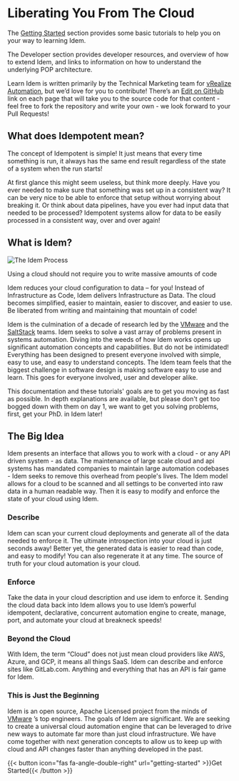 # Liberating You From The Cloud

The [Getting Started](/getting-started/) section provides some basic tutorials to help you on your way to learning Idem.


The Developer section provides developer resources, and overview of how to extend Idem, and links to information on how to understand the underlying POP architecture.

Learn Idem is written primarily by the Technical Marketing team for [vRealize Automation](https://www.vmware.com/products/vrealize-automation.html), but we’d love for you to contribute! There’s an [Edit on GitHub](https://github.com/cmbu-tmm-sites/learnidem/edit/main/content/_index.md) link on each page that will take you to the source code for that content - feel free to fork the repository and write your own - we look forward to your Pull Requests!

## What does Idempotent mean?

The concept of Idempotent is simple! It just means that every time something is run, it always has the same end result regardless of the state of a system when the run starts!

At first glance this might seem useless, but think more deeply. Have you ever needed to make sure that something was set up in a consistent way? It can be very nice to be able to enforce that setup without worrying about breaking it. Or think about data pipelines, have you ever had input data that needed to be processed? Idempotent systems allow for data to be easily processed in a consistent way, over and over again!

## What is Idem?

![The Idem Process](/idem-process.png "Idem Process")

Using a cloud should not require you to write massive amounts of code

Idem reduces your cloud configuration to data – for you! Instead of Infrastructure as Code, Idem delivers Infrastructure as Data. The cloud becomes simplified, easier to maintain, easier to discover, and easier to use.
Be liberated from writing and maintaining that mountain of code!

Idem is the culmination of a decade of research led by the [VMware](https://www.vmware.com/) and the [SaltStack](https://www.vmware.com/products/vrealize-automation/saltstack-config.html) teams. Idem seeks to solve a vast array of problems present in systems automation. Diving into the weeds of how Idem works opens up significant automation concepts and capabilities. But do not be intimidated! Everything has been designed to present everyone involved with simple, easy to use, and easy to understand concepts. The Idem team feels that the biggest challenge in software design is making software easy to use and learn. This goes for everyone involved, user and developer alike.

This documentation and these tutorials' goals are to get you moving as fast as possible. In depth explanations are available, but please don't get too bogged down with them on day 1, we want to get you solving problems, first, get your PhD. in Idem later!

## The Big Idea
Idem presents an interface that allows you to work with a cloud - or any API driven system - as data. The maintenance of large scale cloud and api systems has mandated companies to maintain large automation codebases - Idem seeks to remove this overhead from people's lives. The Idem model allows for a cloud to be scanned and all settings to be converted into raw data in a human readable way. Then it is easy to modify and enforce the state of your cloud using Idem.

### Describe
Idem can scan your current cloud deployments and generate all of the data needed to enforce it. The ultimate introspection into your cloud is just seconds away! Better yet, the generated data is easier to read than code, and easy to modify! You can also regenerate it at any time. The source of truth for your cloud automation is your cloud.

### Enforce
Take the data in your cloud description and use idem to enforce it. Sending the cloud data back into Idem allows you to use Idem’s powerful idempotent, declarative, concurrent automation engine to create, manage, port, and automate your cloud at breakneck speeds!

### Beyond the Cloud
With Idem, the term “Cloud” does not just mean cloud providers like AWS, Azure, and GCP, it means all things SaaS. Idem can describe and enforce sites like GitLab.com. Anything and everything that has an API is fair game for Idem.

### This is Just the Beginning
Idem is an open source, Apache Licensed project from the minds of [VMware](https://www.vmware.com/) ’s top engineers. The goals of Idem are significant. We are seeking to create a universal cloud automation engine that can be leveraged to drive new ways to automate far more than just cloud infrastructure. We have come together with next generation concepts to allow us to keep up with cloud and API changes faster than anything developed in the past.

{{< button icon="fas fa-angle-double-right" url="getting-started" >}}Get Started{{< /button >}}
